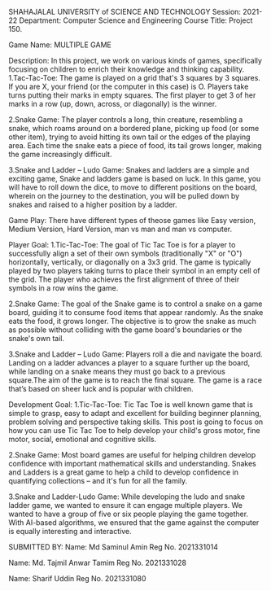

SHAHAJALAL UNIVERSITY of SCIENCE AND TECHNOLOGY
Session: 2021-22
Department: Computer Science and Engineering
Course Title: Project 150.


Game Name: MULTIPLE GAME

Description:
In this project, we work on various kinds of games, specifically focusing on children to enrich their knowledge and thinking capability. 
1.Tac-Tac-Toe:
The game is played on a grid that's 3 squares by 3 squares. If you are X, your friend (or the computer in this case) is O. Players take turns putting their marks in empty squares. The first player to get 3 of her marks in a row (up, down, across, or diagonally) is the winner.

2.Snake Game:
The player controls a long, thin creature, resembling a snake, which roams around on a bordered plane, picking up food (or some other item), trying to avoid hitting its own tail or the edges of the playing area. Each time the snake eats a piece of food, its tail grows longer, making the game increasingly difficult.

3.Snake and Ladder – Ludo Game: 
Snakes and ladders are a simple and exciting game, Snake and ladders game is based on luck. In this game, you will have to roll down the dice, to move to different positions on the board, wherein on the journey to the destination, you will be pulled down by snakes and raised to a higher position by a ladder.

Game Play:
There have different types of theose games like Easy version, Medium Version, Hard Version, man vs man and man vs computer.


Player Goal:
1.Tic-Tac-Toe:
The goal of Tic Tac Toe is for a player to successfully align a set of their own symbols (traditionally "X" or "O") horizontally, vertically, or diagonally on a 3x3 grid. The game is typically played by two players taking turns to place their symbol in an empty cell of the grid. The player who achieves the first alignment of three of their symbols in a row wins the game.

2.Snake Game:
The goal of the Snake game is to control a snake on a game board, guiding it to consume food items that appear randomly. As the snake eats the food, it grows longer. The objective is to grow the snake as much as possible without colliding with the game board's boundaries or the snake's own tail.

3.Snake and Ladder – Ludo Game:
Players roll a die and navigate the board. Landing on a ladder advances a player to a square further up the board, while landing on a snake means they must go back to a previous square.The aim of the game is to reach the final square. The game is a race that’s based on sheer luck and is popular with children.


Development Goal:
1.Tic-Tac-Toe:
Tic Tac Toe is well known game that is simple to grasp, easy to adapt and excellent for building beginner planning, problem solving and perspective taking skills. This post is going to focus on how you can use Tic Tac Toe to help develop your child's gross motor, fine motor, social, emotional and cognitive skills.

2.Snake Game:
Most board games are useful for helping children develop confidence with important mathematical skills and understanding. Snakes and Ladders is a great game to help a child to develop confidence in quantifying collections – and it's fun for all the family.

3.Snake and Ladder-Ludo Game:
While developing the ludo and snake ladder game, we wanted to ensure it can engage multiple players. We wanted to have a group of five or six people playing the game together. With AI-based algorithms, we ensured that the game against the computer is equally interesting and interactive.

SUBMITTED BY:
Name: Md Saminul Amin
Reg No. 2021331014

Name: Md. Tajmil Anwar Tamim
Reg No. 2021331028	

Name: Sharif Uddin
Reg No. 2021331080
	
